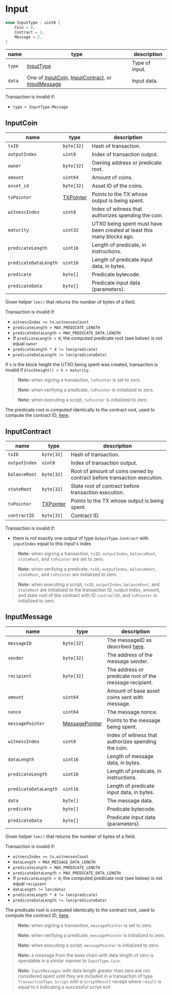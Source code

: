 # Input

```c++
enum InputType : uint8 {
    Coin = 0,
    Contract = 1,
    Message = 2,
}
```

| name   | type                                                                                              | description    |
|--------|---------------------------------------------------------------------------------------------------|----------------|
| `type` | [InputType](#input)                                                                               | Type of input. |
| `data` | One of [InputCoin](#inputcoin), [InputContract](#inputcontract), or [InputMessage](#inputmessage) | Input data.    |

Transaction is invalid if:

- `type > InputType.Message`

## InputCoin

| name                  | type                         | description                                                            |
|-----------------------|------------------------------|------------------------------------------------------------------------|
| `txID`                | `byte[32]`                   | Hash of transaction.                                                   |
| `outputIndex`         | `uint8`                      | Index of transaction output.                                           |
| `owner`               | `byte[32]`                   | Owning address or predicate root.                                      |
| `amount`              | `uint64`                     | Amount of coins.                                                       |
| `asset_id`            | `byte[32]`                   | Asset ID of the coins.                                                 |
| `txPointer`           | [TXPointer](./tx_pointer.md) | Points to the TX whose output is being spent.                          |
| `witnessIndex`        | `uint8`                      | Index of witness that authorizes spending the coin.                    |
| `maturity`            | `uint32`                     | UTXO being spent must have been created at least this many blocks ago. |
| `predicateLength`     | `uint16`                     | Length of predicate, in instructions.                                  |
| `predicateDataLength` | `uint16`                     | Length of predicate input data, in bytes.                              |
| `predicate`           | `byte[]`                     | Predicate bytecode.                                                    |
| `predicateData`       | `byte[]`                     | Predicate input data (parameters).                                     |

Given helper `len()` that returns the number of bytes of a field.

Transaction is invalid if:

- `witnessIndex >= tx.witnessesCount`
- `predicateLength > MAX_PREDICATE_LENGTH`
- `predicateDataLength > MAX_PREDICATE_DATA_LENGTH`
- If `predicateLength > 0`; the computed predicate root (see below) is not equal `owner`
- `predicateLength * 4 != len(predicate)`
- `predicateDataLength != len(predicateData)`

If `h` is the block height the UTXO being spent was created, transaction is invalid if `blockheight() < h + maturity`.

> **Note:** when signing a transaction, `txPointer` is set to zero.
>
> **Note:** when verifying a predicate, `txPointer` is initialized to zero.
>
> **Note:** when executing a script, `txPointer` is initialized to zero.

The predicate root is computed identically to the contract root, used to compute the contract ID, [here](../id/contract.md).

## InputContract

| name          | type                         | description                                                             |
|---------------|------------------------------|-------------------------------------------------------------------------|
| `txID`        | `byte[32]`                   | Hash of transaction.                                                    |
| `outputIndex` | `uint8`                      | Index of transaction output.                                            |
| `balanceRoot` | `byte[32]`                   | Root of amount of coins owned by contract before transaction execution. |
| `stateRoot`   | `byte[32]`                   | State root of contract before transaction execution.                    |
| `txPointer`   | [TXPointer](./tx_pointer.md) | Points to the TX whose output is being spent.                           |
| `contractID`  | `byte[32]`                   | Contract ID.                                                            |

Transaction is invalid if:

- there is not exactly one output of type `OutputType.Contract` with `inputIndex` equal to this input's index

> **Note:** when signing a transaction, `txID`, `outputIndex`, `balanceRoot`, `stateRoot`, and `txPointer` are set to zero.
>
> **Note:** when verifying a predicate, `txID`, `outputIndex`, `balanceRoot`, `stateRoot`, and `txPointer` are initialized to zero.
>
> **Note:** when executing a script, `txID`, `outputIndex`, `balanceRoot`, and `stateRoot` are initialized to the transaction ID, output index, amount, and state root of the contract with ID `contractID`, and `txPointer` is initialized to zero.

## InputMessage

| name                  | type                                   | description                                                  |
|-----------------------|----------------------------------------|--------------------------------------------------------------|
| `messageID`           | `byte[32]`                             | The messageID as described [here](../id/utxo.md#message-id). |
| `sender`              | `byte[32]`                             | The address of the message sender.                           |
| `recipient`           | `byte[32]`                             | The address or predicate root of the message recipient.      |
| `amount`              | `uint64`                               | Amount of base asset coins sent with message.                |
| `nonce`               | `uint64`                               | The message nonce.                                           |
| `messagePointer`      | [MessagePointer](./message_pointer.md) | Points to the message being spent.                           |
| `witnessIndex`        | `uint8`                                | Index of witness that authorizes spending the coin.          |
| `dataLength`          | `uint16`                               | Length of message data, in bytes.                            |
| `predicateLength`     | `uint16`                               | Length of predicate, in instructions.                        |
| `predicateDataLength` | `uint16`                               | Length of predicate input data, in bytes.                    |
| `data`                | `byte[]`                               | The message data.                                            |
| `predicate`           | `byte[]`                               | Predicate bytecode.                                          |
| `predicateData`       | `byte[]`                               | Predicate input data (parameters).                           |

Given helper `len()` that returns the number of bytes of a field.

Transaction is invalid if:

- `witnessIndex >= tx.witnessesCount`
- `dataLength > MAX_MESSAGE_DATA_LENGTH`
- `predicateLength > MAX_PREDICATE_LENGTH`
- `predicateDataLength > MAX_PREDICATE_DATA_LENGTH`
- If `predicateLength > 0`; the computed predicate root (see below) is not equal `recipient`
- `dataLength != len(data)`
- `predicateLength * 4 != len(predicate)`
- `predicateDataLength != len(predicateData)`

The predicate root is computed identically to the contract root, used to compute the contract ID, [here](../id/contract.md).

> **Note:** when signing a transaction, `messagePointer` is set to zero.
>
> **Note:** when verifying a predicate, `messagePointer` is initialized to zero.
>
> **Note:** when executing a script, `messagePointer` is initialized to zero.
>
> **Note:** a message from the base chain with data length of zero is spendable in a similar manner to `InputType.Coin`.
>
> **Note:** `InputMessages` with data length greater than zero are not considered spent until they are included in a transaction of type `TransactionType.Script` with a `ScriptResult` receipt where `result` is equal to `0` indicating a successful script exit
